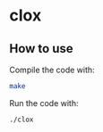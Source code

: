 # clox

## How to use
Compile the code with:
```bash
make
```

Run the code with:
```bash
./clox
```
